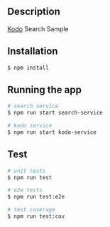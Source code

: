 ## Description

[Kodo](https://github.com/chandanpasunoori/kodo-search-sample) Search Sample

## Installation

```bash
$ npm install
```

## Running the app

```bash
# search service
$ npm run start search-service

# kodo service
$ npm run start kodo-service

```

## Test

```bash
# unit tests
$ npm run test

# e2e tests
$ npm run test:e2e

# test coverage
$ npm run test:cov
```
